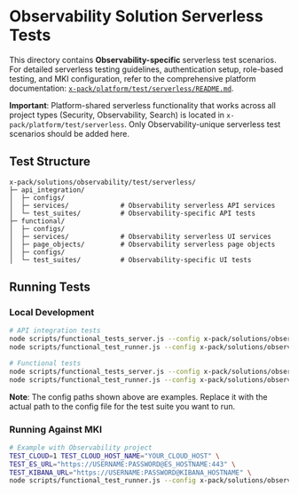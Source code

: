 # Observability Solution Serverless Tests

This directory contains **Observability-specific** serverless test scenarios. For detailed serverless testing guidelines, authentication setup, role-based testing, and MKI configuration, refer to the comprehensive platform documentation: [`x-pack/platform/test/serverless/README.md`](../../../../platform/test/serverless/README.md).

**Important**: Platform-shared serverless functionality that works across all project types (Security, Observability, Search) is located in `x-pack/platform/test/serverless`. Only Observability-unique serverless test scenarios should be added here.

## Test Structure

```
x-pack/solutions/observability/test/serverless/
├─ api_integration/
│  ├─ configs/
│  ├─ services/             # Observability serverless API services
│  └─ test_suites/          # Observability-specific API tests
├─ functional/
│  ├─ configs/
│  ├─ services/             # Observability serverless UI services
│  ├─ page_objects/         # Observability serverless page objects
│  ├─ configs/
│  └─ test_suites/          # Observability-specific UI tests
```

## Running Tests

### Local Development

```bash
# API integration tests
node scripts/functional_tests_server.js --config x-pack/solutions/observability/test/serverless/api_integration/configs/config.ts
node scripts/functional_test_runner.js --config x-pack/solutions/observability/test/serverless/api_integration/configs/config.ts

# Functional tests
node scripts/functional_tests_server.js --config x-pack/solutions/observability/test/serverless/functional/configs/config.ts
node scripts/functional_test_runner.js --config x-pack/solutions/observability/test/serverless/functional/configs/config.ts
```

**Note**: The config paths shown above are examples. Replace it with the actual path to the config file for the test suite you want to run.

### Running Against MKI

```bash
# Example with Observability project
TEST_CLOUD=1 TEST_CLOUD_HOST_NAME="YOUR_CLOUD_HOST" \
TEST_ES_URL="https://USERNAME:PASSWORD@ES_HOSTNAME:443" \
TEST_KIBANA_URL="https://USERNAME:PASSWORD@KIBANA_HOSTNAME" \
node scripts/functional_test_runner.js --config x-pack/solutions/observability/test/serverless/api_integration/configs/config.ts --exclude-tag=skipMKI
```
